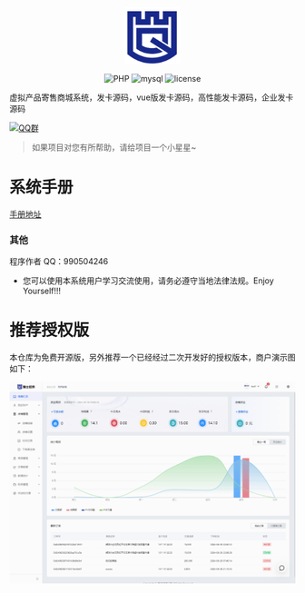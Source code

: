 
<p align="center">
  <img src="./server/public/logo.png" alt="PHP" width="100">
</p>
<p align="center">
  <img src="https://img.shields.io/badge/php-%3E%3D8.1-green.svg" alt="PHP">
  <img src="https://img.shields.io/badge/mysql-%3E%3D5.7-green.svg" alt="mysql">
  <img src="https://img.shields.io/badge/license-MIT-green.svg" alt="license">
</p>

虚拟产品寄售商城系统，发卡源码，vue版发卡源码，高性能发卡源码，企业发卡源码

<a target="_blank" href="https://qm.qq.com/cgi-bin/qm/qr?k=keJuTIHDO3yJAvECJ8gxjGvII5GdvxKa&jump_from=webapi&authKey=fj/1IiYxb+yFoE0RpELS/rd3xaAcaWrOJKDIPZDsKpWX/I7lm1305GzMm8bW9t6r"><img border="0" src="//pub.idqqimg.com/wpa/images/group.png" alt="QQ群" title="QQ群"></a>



> 如果项目对您有所帮助，请给项目一个小星星~

# 系统手册

[手册地址](https://www.qqss.net/manual/qs)



### 其他

程序作者 QQ：990504246


+ 您可以使用本系统用户学习交流使用，请务必遵守当地法律法规。Enjoy Yourself!!!

# 推荐授权版

本仓库为免费开源版，另外推荐一个已经经过二次开发好的授权版本，商户演示图如下：

<img src="./server/public/v5.png" alt="qqss" >